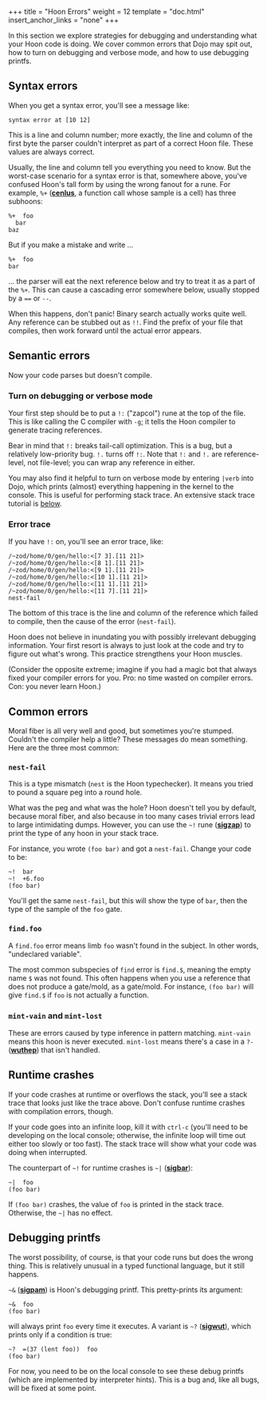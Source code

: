 +++
title = "Hoon Errors"
weight = 12
template = "doc.html"
insert_anchor_links = "none"
+++

In this section we explore strategies for debugging and understanding what your
Hoon code is doing. We cover common errors that Dojo may spit out, how to turn
on debugging and verbose mode, and how to use debugging printfs.

## Syntax errors

When you get a syntax error, you'll see a message like:

```
syntax error at [10 12]
```

This is a line and column number; more exactly, the line and
column of the first byte the parser couldn't interpret as part of
a correct Hoon file. These values are always correct.

Usually, the line and column tell you everything you need to
know. But the worst-case scenario for a syntax error is that,
somewhere above, you've confused Hoon's tall form by using the
wrong fanout for a rune. For example, `%+` ([**cenlus**](@/docs/reference/hoon-expressions/rune/cen.md#cenlus),
a function call whose sample is a cell) has three subhoons:

```hoon
%+  foo
  bar
baz
```

But if you make a mistake and write ...

```hoon
%+  foo
bar
```

... the parser will eat the next reference below and try to treat it as a
part of the `%+`. This can cause a cascading error somewhere
below, usually stopped by a `==` or `--`.

When this happens, don't panic! Binary search actually works
quite well. Any reference can be stubbed out as `!!`. Find the
prefix of your file that compiles, then work forward until
the actual error appears.

## Semantic errors

Now your code parses but doesn't compile.

### Turn on debugging or verbose mode

Your first step should be to put a `!:` ("zapcol") rune at the
top of the file. This is like calling the C compiler with `-g`;
it tells the Hoon compiler to generate tracing references.

Bear in mind that `!:` breaks tail-call optimization. This is a
bug, but a relatively low-priority bug. `!.` turns off `!:`.
Note that `!:` and `!.` are reference-level, not file-level; you can
wrap any reference in either.

You may also find it helpful to turn on verbose mode by entering `|verb` into Dojo, which prints (almost)
everything happening in the kernel to the console. This is useful for performing
stack trace. An extensive stack trace tutorial is [below](#stack-trace-tutorial).

### Error trace

If you have `!:` on, you'll see an error trace, like:

```
/~zod/home/0/gen/hello:<[7 3].[11 21]>
/~zod/home/0/gen/hello:<[8 1].[11 21]>
/~zod/home/0/gen/hello:<[9 1].[11 21]>
/~zod/home/0/gen/hello:<[10 1].[11 21]>
/~zod/home/0/gen/hello:<[11 1].[11 21]>
/~zod/home/0/gen/hello:<[11 7].[11 21]>
nest-fail
```

The bottom of this trace is the line and column of the reference which
failed to compile, then the cause of the error (`nest-fail`).

Hoon does not believe in inundating you with possibly irrelevant
debugging information. Your first resort is always to just look
at the code and try to figure out what's wrong. This practice
strengthens your Hoon muscles.

(Consider the opposite extreme; imagine if you had a magic bot
that always fixed your compiler errors for you. Pro: no time
wasted on compiler errors. Con: you never learn Hoon.)

## Common errors

Moral fiber is all very well and good, but sometimes you're
stumped. Couldn't the compiler help a little? These messages do
mean something. Here are the three most common:

### `nest-fail`

This is a type mismatch (`nest` is the Hoon typechecker). It
means you tried to pound a square peg into a round hole.

What was the peg and what was the hole? Hoon doesn't tell you by
default, because moral fiber, and also because in too many cases
trivial errors lead to large intimidating dumps. However, you
can use the `~!` rune ([**sigzap**](@/docs/reference/hoon-expressions/rune/sig.md#sigzap)) to print the type of any hoon in your stack trace.

For instance, you wrote `(foo bar)` and got a `nest-fail`. Change
your code to be:

```hoon
~!  bar
~!  +6.foo
(foo bar)
```

You'll get the same `nest-fail`, but this will show the type of
`bar`, then the type of the sample of the `foo` gate.

### `find.foo`

A `find.foo` error means limb `foo` wasn't found in the subject.
In other words, "undeclared variable".

The most common subspecies of `find` error is `find.$`, meaning
the empty name `$` was not found. This often happens when you
use a reference that does not produce a gate/mold, as a gate/mold. For
instance, `(foo bar)` will give `find.$` if `foo` is not actually a
function.

### `mint-vain` and `mint-lost`

These are errors caused by type inference in pattern matching.
`mint-vain` means this hoon is never executed. `mint-lost` means there's a case in a `?-` ([**wuthep**](@/docs/reference/hoon-expressions/rune/wut.md#wuthep)) that isn't handled.

## Runtime crashes

If your code crashes at runtime or overflows the stack, you'll
see a stack trace that looks just like the trace above. Don't
confuse runtime crashes with compilation errors, though.

If your code goes into an infinite loop, kill it with `ctrl-c` (you'll
need to be developing on the local console; otherwise, the
infinite loop will time out either too slowly or too fast). The
stack trace will show what your code was doing when interrupted.

The counterpart of `~!` for runtime crashes is `~|`
([**sigbar**](@/docs/reference/hoon-expressions/rune/sig.md#sigbar)):

```hoon
~|  foo
(foo bar)
```

If `(foo bar)` crashes, the value of `foo` is printed in the
stack trace. Otherwise, the `~|` has no effect.

## Debugging printfs

The worst possibility, of course, is that your code runs but does
the wrong thing. This is relatively unusual in a typed
functional language, but it still happens.

`~&` ([**sigpam**](@/docs/reference/hoon-expressions/rune/sig.md#sigpam)) is Hoon's debugging printf.
This pretty-prints its argument:

```hoon
~&  foo
(foo bar)
```

will always print `foo` every time it executes. A variant is
`~?` ([**sigwut**](@/docs/reference/hoon-expressions/rune/sig.md#sigwut)), which prints only if a condition is
true:

```hoon
~?  =(37 (lent foo))  foo
(foo bar)
```

For now, you need to be on the local console to see these debug
printfs (which are implemented by interpreter hints). This is a
bug and, like all bugs, will be fixed at some point.


